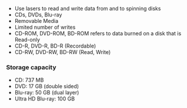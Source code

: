 
- Use lasers to read and write data from and to spinning disks
- CDs, DVDs, Blu-ray
- Removable Media
- Limited number of writes
- CD-ROM, DVD-ROM, BD-ROM refers to data burned on a disk that is Read-only
- CD-R, DVD-R, BD-R (Recordable)
- CD-RW, DVD-RW, BD-RW (Read, Write)

### Storage capacity

- CD: 737 MB
- DVD: 17 GB (double sided)
- Blu-ray: 50 GB (dual layer)
- Ultra HD Blu-ray: 100 GB
